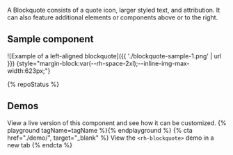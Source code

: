 A Blockquote consists of a quote icon, larger styled text, and attribution. It 
can also feature additional elements or components above or to the right.

## Sample component

![Example of a left-aligned blockquote]({{ './blockquote-sample-1.png' | url }}) {style="margin-block:var(--rh-space-2xl);--inline-img-max-width:623px;"}

{% repoStatus %}

## Demos
  View a live version of this component and see how it can be customized.
  {% playground tagName=tagName %}{% endplayground %}
  {% cta href="./demo/", target="_blank" %}
    View the `<rh-blockquote>` demo in a new tab
  {% endcta %}
